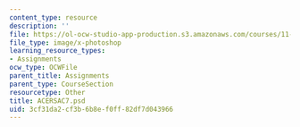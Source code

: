 ```yaml
---
content_type: resource
description: ''
file: https://ol-ocw-studio-app-production.s3.amazonaws.com/courses/11-123-big-plans-and-mega-urban-landscapes-spring-2014/3cf31da2cf3b6b8ef0ff82df7d043966_ACERSAC7.psd
file_type: image/x-photoshop
learning_resource_types:
- Assignments
ocw_type: OCWFile
parent_title: Assignments
parent_type: CourseSection
resourcetype: Other
title: ACERSAC7.psd
uid: 3cf31da2-cf3b-6b8e-f0ff-82df7d043966
---
```


